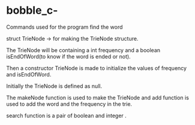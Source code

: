 # bobble_c-

Commands used for the program find the word

struct TrieNode -> for making the TrieNode structure.

The TrieNode will be containing a int frequency and a boolean isEndOfWord(to know if the word is ended or not).

Then a constructor TrieNode is made to initialize the values of frequency and isEndOfWord.

Initially the TrieNode is defined as null.

The makeNode function is used to make the TrieNode and add function is used to add the word and the frequency in the trie.

search function is a pair of boolean and integer .

